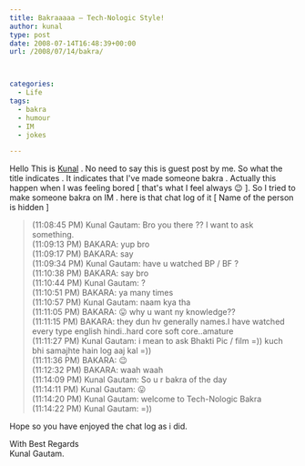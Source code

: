 ```yaml
---
title: Bakraaaaa – Tech-Nologic Style!
author: kunal
type: post
date: 2008-07-14T16:48:39+00:00
url: /2008/07/14/bakra/



categories:
  - Life
tags:
  - bakra
  - humour
  - IM
  - jokes

---
```

Hello This is <a title="Tech No Logic Network" href="https://tech-nologic.info" target="_blank">Kunal</a> . No need to say this is guest post by me. So what the title indicates . It indicates that I've made someone bakra . Actually this happen when I was feeling bored [ that's what I feel always 😉 ]. So I tried to make someone bakra on IM . here is that chat log of it [ Name of the person is hidden ]

> (11:08:45 PM) Kunal Gautam: Bro you there ?? I want to ask something.  
> (11:09:13 PM) BAKARA: yup bro  
> (11:09:17 PM) BAKARA: say  
> (11:09:34 PM) Kunal Gautam: have u watched BP / BF ?  
> (11:10:38 PM) BAKARA: say bro  
> (11:10:44 PM) Kunal Gautam: ?  
> (11:10:51 PM) BAKARA: ya many times  
> (11:10:57 PM) Kunal Gautam: naam kya tha  
> (11:11:05 PM) BAKARA: 😛 why u want ny knowledge??  
> (11:11:15 PM) BAKARA: they dun hv generally names.I have watched every type english hindi..hard core soft core..amature  
> (11:11:27 PM) Kunal Gautam: i mean to ask Bhakti Pic / film =)) kuch bhi samajhte hain log aaj kal =))  
> (11:11:36 PM) BAKARA: 😉  
> (11:12:32 PM) BAKARA: waah waah  
> (11:14:09 PM) Kunal Gautam: So u r bakra of the day  
> (11:14:11 PM) Kunal Gautam: 😛  
> (11:14:20 PM) Kunal Gautam: welcome to Tech-Nologic Bakra  
> (11:14:22 PM) Kunal Gautam: =))

Hope so you have enjoyed the chat log as i did.

With Best Regards  
Kunal Gautam.
